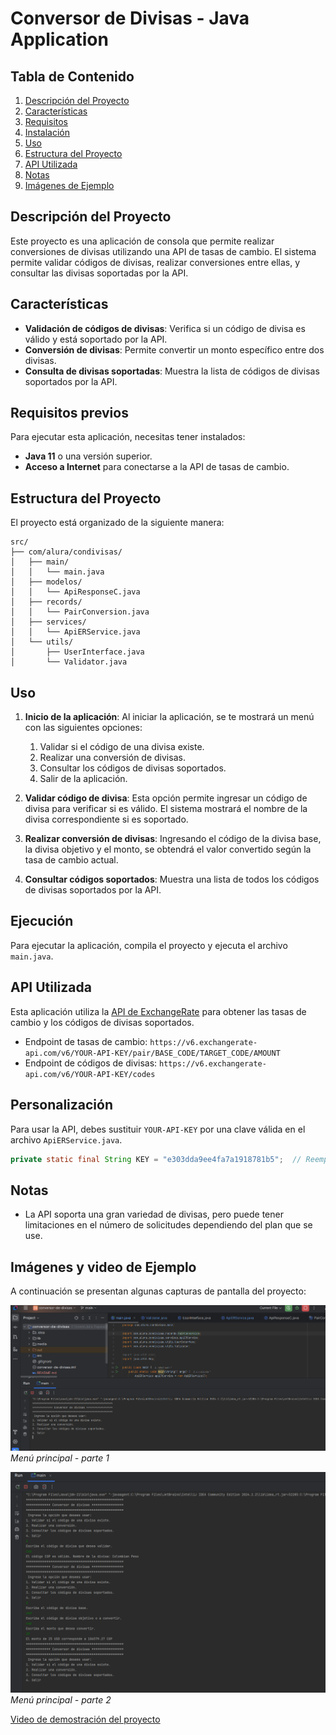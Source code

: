 # Conversor de Divisas - Java Application

## Tabla de Contenido
1. [Descripción del Proyecto](#descripción-del-proyecto)
2. [Características](#características)
3. [Requisitos](#requisitos)
4. [Instalación](#instalación)
5. [Uso](#uso)
6. [Estructura del Proyecto](#estructura-del-proyecto)
7. [API Utilizada](#api-utilizada)
8. [Notas](#notas)
9. [Imágenes de Ejemplo](#imágenes-de-ejemplo)

## Descripción del Proyecto
Este proyecto es una aplicación de consola que permite realizar conversiones de divisas utilizando una API de tasas de cambio. El sistema permite validar códigos de divisas, realizar conversiones entre ellas, y consultar las divisas soportadas por la API.

## Características
- **Validación de códigos de divisas**: Verifica si un código de divisa es válido y está soportado por la API.
- **Conversión de divisas**: Permite convertir un monto específico entre dos divisas.
- **Consulta de divisas soportadas**: Muestra la lista de códigos de divisas soportados por la API.

## Requisitos previos
Para ejecutar esta aplicación, necesitas tener instalados:
- **Java 11** o una versión superior.
- **Acceso a Internet** para conectarse a la API de tasas de cambio.

## Estructura del Proyecto
El proyecto está organizado de la siguiente manera:

 ```plaintext
src/
├── com/alura/condivisas/
│   ├── main/
│   │   └── main.java
│   ├── modelos/
│   │   └── ApiResponseC.java
│   ├── records/
│   │   └── PairConversion.java
│   ├── services/
│   │   └── ApiERService.java
│   └── utils/
│       ├── UserInterface.java
│       └── Validator.java
 ```

## Uso
1. **Inicio de la aplicación**: Al iniciar la aplicación, se te mostrará un menú con las siguientes opciones:
    1. Validar si el código de una divisa existe.
    2. Realizar una conversión de divisas.
    3. Consultar los códigos de divisas soportados.
    4. Salir de la aplicación.

2. **Validar código de divisa**: Esta opción permite ingresar un código de divisa para verificar si es válido. El sistema mostrará el nombre de la divisa correspondiente si es soportado.

3. **Realizar conversión de divisas**: Ingresando el código de la divisa base, la divisa objetivo y el monto, se obtendrá el valor convertido según la tasa de cambio actual.

4. **Consultar códigos soportados**: Muestra una lista de todos los códigos de divisas soportados por la API.

## Ejecución
Para ejecutar la aplicación, compila el proyecto y ejecuta el archivo `main.java`.

## API Utilizada
Esta aplicación utiliza la [API de ExchangeRate](https://www.exchangerate-api.com/) para obtener las tasas de cambio y los códigos de divisas soportados.

- Endpoint de tasas de cambio: `https://v6.exchangerate-api.com/v6/YOUR-API-KEY/pair/BASE_CODE/TARGET_CODE/AMOUNT`
- Endpoint de códigos de divisas: `https://v6.exchangerate-api.com/v6/YOUR-API-KEY/codes`

## Personalización
Para usar la API, debes sustituir `YOUR-API-KEY` por una clave válida en el archivo `ApiERService.java`.

```java
private static final String KEY = "e303dda9ee4fa7a1918781b5";  // Reemplaza este valor con tu propia clave
 ```
## Notas
- La API soporta una gran variedad de divisas, pero puede tener limitaciones en el número de solicitudes dependiendo del plan que se use.

## Imágenes y video de Ejemplo

A continuación se presentan algunas capturas de pantalla del proyecto:

![Imagen demostrativa 1](img-1.png)
*Menú principal - parte 1*

![Imagen demostrativa 2](img-2.png)
*Menú principal - parte 2*

[Video de demostración del proyecto](video-2.mp4)
